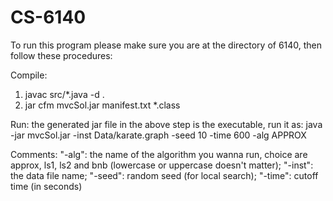 # CS-6140

To run this program please make sure you are at the directory of 6140, then follow these procedures:

Compile:
1) javac src/*.java -d .
2) jar cfm mvcSol.jar manifest.txt *.class

Run: the generated jar file in the above step is the executable, run it as:
java -jar mvcSol.jar -inst Data/karate.graph -seed 10 -time 600 -alg APPROX


Comments:
"-alg": the name of the algorithm you wanna run, choice are approx, ls1, ls2 and bnb (lowercase or uppercase doesn't matter);
"-inst": the data file name;
"-seed": random seed (for local search);
"-time": cutoff time (in seconds)
